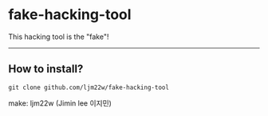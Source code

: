 # fake-hacking-tool

This hacking tool is the "fake"! 

---------------------------------------------

## How to install?

`git clone github.com/ljm22w/fake-hacking-tool`


make: ljm22w (Jimin lee 이지민)
